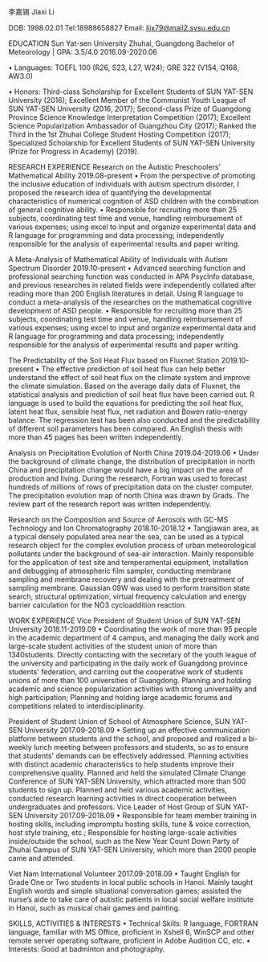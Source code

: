 
李嘉锡
Jiaxi Li

DOB: 1998.02.01          Tel:18988658827          Email: lijx79@mail2.sysu.edu.cn

EDUCATION
Sun Yat-sen University	Zhuhai, Guangdong
Bachelor of Meteorology | GPA: 3.5/4.0                                                                                                                            2016.09-2020.06

•	Languages: TOEFL 100 (R26, S23, L27, W24); GRE 322 (V154, Q168, AW3.0)

•	Honors: Third-class Scholarship for Excellent Students of SUN YAT-SEN University (2016);
	               Excellent Member of the Communist Youth League of SUN YAT-SEN University (2016, 2017);
	               Second-class Prize of Guangdong Province Science Knowledge Interpretation Competition (2017);
	               Excellent Science Popularization Ambassador of Guangzhou City (2017);
	               Ranked the Third in the 1st Zhuhai College Student Hosting Competition (2017);
	               Specialized Scholarship for Excellent Students of SUN YAT-SEN University (Prize for Progress in Academy) (2019).

RESEARCH EXPERIENCE
Research on the Autistic Preschoolers’ Mathematical Ability  						  2019.08-present
•	From the perspective of promoting the inclusive education of individuals with autism spectrum disorder, I proposed the research idea of quantifying the developmental characteristics of numerical cognition of ASD children with the combination of general cognitive ability. 
•	Responsible for recruiting more than 25 subjects, coordinating test time and venue, handling reimbursement of various expenses; using excel to input and organize experimental data and R language for programming and data processing; independently responsible for the analysis of experimental results and paper writing.

A Meta-Analysis of Mathematical Ability of Individuals with Autism Spectrum Disorder			  2019.10-present
•	Advanced searching function and professional searching function was conducted in APA Psyclnfo database, and previous researches in related fields were independently collated after reading more than 200 English literatures in detail. Using R language to conduct a meta-analysis of the researches on the mathematical cognitive development of ASD people.
•	Responsible for recruiting more than 25 subjects, coordinating test time and venue, handling reimbursement of various expenses; using excel to input and organize experimental data and R language for programming and data processing; independently responsible for the analysis of experimental results and paper writing.

The Predictability of the Soil Heat Flux based on Fluxnet Station                                       			  2019.10-present
•	The effective prediction of soil heat flux can help better understand the effect of soil heat flux on the climate system and improve the climate simulation. Based on the average daily data of Fluxnet, the statistical analysis and prediction of soil heat flux have been carried out. R language is used to build the equations for predicting the soil heat flux, latent heat flux, sensible heat flux, net radiation and Bowen ratio-energy balance. The regression test has been also conducted and the predictability of different soil parameters has been compared. An English thesis with more than 45 pages has been written independently.

Analysis on Precipitation Evolution of North China			 				 2019.04-2019.06
•	Under the background of climate change, the distribution of precipitation in north China and precipitation change would have a big impact on the area of production and living. During the research, Fortran was used to forecast hundreds of millions of rows of precipitation data on the cluster computer. The precipitation evolution map of north China was drawn by Grads. The review part of the research report was written independently.

Research on the Composition and Source of Aerosols with GC-MS Technology and Ion Chromatography         2018.10-2018.12
•	Tangjiawan area, as a typical densely populated area near the sea, can be used as a typical research object for the complex evolution process of urban meteorological pollutants under the background of sea-air interaction. Mainly responsible for the application of test site and temperamental equipment, installation and debugging of atmospheric film sampler, conducting membrane sampling and membrane recovery and dealing with the pretreatment of sampling membrane. Gaussian 09W was used to perform transition state search, structural optimization, virtual frequency calculation and energy barrier calculation for the NO3 cycloaddition reaction.



WORK EXPERIENCE
Vice President of Student Union of SUN YAT-SEN University					               2018.11-2019.09
•	Coordinating the work of more than 95 people in the academic department of 4 campus, and managing the daily work and large-scale student activities of the student union of more than 1340students. Directly contacting with the secretary of the youth league of the university and participating in the daily work of Guangdong province students' federation, and carriing out the cooperative work of students unions of more than 100 universities of Guangdong. Planning and holding academic and science popularization activities with strong universality and high participation; Planning and holding large academic forums and competitions related to interdisciplinarity.

President of Student Union of School of Atmosphere Science, SUN YAT-SEN University			 2017.09-2018.09
•	Setting up an effective communication platform between students and the school, and proposed and realized a bi-weekly lunch meeting between professors and students, so as to ensure that students' demands can be effectively addressed. Planning activities with distinct academic characteristics to help students improve their comprehensive quality. Planned and held the simulated Climate Change Conference  of SUN YAT-SEN University, which attracted more than 500 students to sign up. Planned and held various academic activities, conducted research learning activities in direct cooperation between undergraduates and professors.
Vice Leader of Host Group of SUN YAT-SEN University							 2017.09-2018.09
•	Responsible for team member training in hosting skills, including impromptu hosting skills, tune & voice correction, host style training, etc.; Responsible for hosting large-scale activities inside/outside the school, such as the New Year Count Down Party of Zhuhai Campus of SUN YAT-SEN University, which more than 2000 people came and attended.

Viet Nam International Volunteer									 2017.09-2018.09
•	Taught English for Grade One or Two students in local public schools in Hanoi. Mainly taught English words and simple situational conversation games; assisted the nurse’s aide to take care of autistic patients in local social welfare institute in Hanoi, such as musical chair games and painting.

SKILLS, ACTIVITIES & INTERESTS
•	Technical Skills: R language, FORTRAN language, familiar with MS Office, proficient in Xshell 6, WinSCP and other remote server operating software, proficient in Adobe Audition CC, etc.
•	Interests: Good at badminton and photography.

